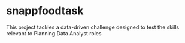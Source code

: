 # snappfoodtask
This project tackles a data-driven challenge designed to test the skills relevant to Planning Data Analyst roles
